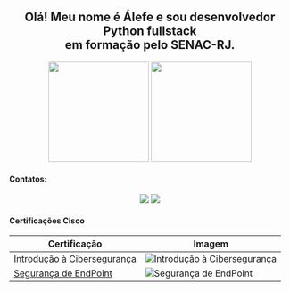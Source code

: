 ## <div align="center"> Olá! Meu nome é Álefe e sou desenvolvedor Python fullstack<br>em formação pelo SENAC-RJ.
</div>
<div align="center">
    <img height="180em" src="https://github-readme-stats.vercel.app/api?username=Alephmihaelis&show_icons=true&theme=github_dark&include_all_commits=true&count_private=true"/>
    <img height="180em" src="https://github-readme-stats.vercel.app/api/top-langs/?username=Alephmihaelis&layout=compact&langs_count=7&theme=github_dark"/>
</div>

#### Contatos:
<div align="center">
      <a href="mailto:amsevero@outlook.com" target="_blank"><img src="https://img.shields.io/badge/Email-%23333?style=for-the-badge&logo=gmail&logoColor=black" target="_blank"></a>
      <a href="https://api.whatsapp.com/send?phone=5562983384847" target="_blank"><img src="https://img.shields.io/badge/WhatsApp-25D366?style=for-the-badge&logo=whatsapp&logoColor=white"></a>
</div>

#### Certificações **Cisco**

| Certificação | Imagem |
|--------------|--------|
| [Introdução à Cibersegurança](https://www.credly.com/badges/ce4d7208-417d-4c94-82e1-77b8afa5113e) | ![Introdução à Cibersegurança](https://images.credly.com/size/100x100/images/af8c6b4e-fc31-47c4-8dcb-eb7a2065dc5b/I2CS__1_.png) |
| [Segurança de EndPoint](https://www.credly.com/badges/b84f8353-a204-4873-99b7-470dfe37e8f7) | ![Segurança de EndPoint](https://images.credly.com/size/100x100/images/0ca5f542-fb5e-4a22-9b7a-c1a1ce4c3db7/EndpointSecurity.png) |
